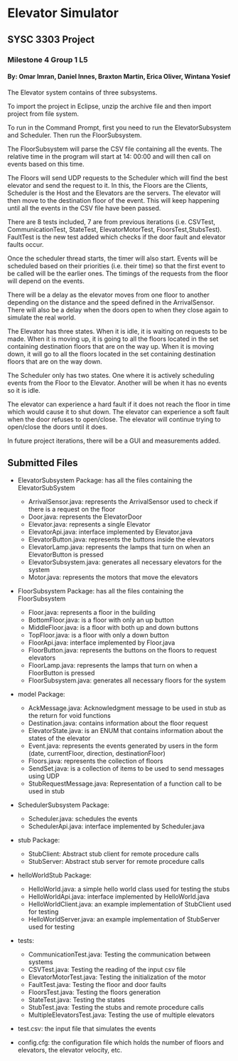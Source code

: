 # Elevator Simulator

## SYSC 3303 Project

### Milestone 4  Group 1 L5

#### By: Omar Imran, Daniel Innes, Braxton Martin, Erica Oliver, Wintana Yosief

The Elevator system contains of three subsystems.

To import the project in Eclipse, unzip the archive file and then import project from file system.

To run in the Command Prompt, first you need to run the ElevatorSubsystem and Scheduler. Then run the FloorSubsystem.

The FloorSubsystem will parse the CSV file containing all the events. The relative time in the program will start at 14:
00:00 and will then call on events based on this time.

The Floors will send UDP requests to the Scheduler which will find the best elevator and send the request to it. In
this, the Floors are the Clients, Scheduler is the Host and the Elevators are the servers. The elevator will then move
to the destination floor of the event. This will keep happening until all the events in the CSV file have been passed.

There are 8 tests included, 7 are from previous iterations (i.e. CSVTest, CommunicationTest, StateTest,
ElevatorMotorTest, FloorsTest,StubsTest). FaultTest is the new test added which checks if the door fault and elevator
faults occur.

Once the scheduler thread starts, the timer will also start. Events will be scheduled based on their priorities (i.e.
their time) so that the first event to be called will be the earlier ones. The timings of the requests from the floor
will depend on the events.

There will be a delay as the elevator moves from one floor to another depending on the distance and the speed defined in
the ArrivalSensor. There will also be a delay when the doors open to when they close again to simulate the real world.

The Elevator has three states. When it is idle, it is waiting on requests to be made. When it is moving up, it is going
to all the floors located in the set containing destination floors that are on the way up. When it is moving down, it
will go to all the floors located in the set containing destination floors that are on the way down.

The Scheduler only has two states. One where it is actively scheduling events from the Floor to the Elevator. Another
will be when it has no events so it is idle.

The elevator can experience a hard fault if it does not reach the floor in time which would cause it to shut down. The
elevator can experience a soft fault when the door refuses to open/close. The elevator will continue trying to
open/close the doors until it does.

In future project iterations, there will be a GUI and measurements added.

## Submitted Files

* ElevatorSubsystem Package: has all the files containing the ElevatorSubSystem
    * ArrivalSensor.java: represents the ArrivalSensor used to check if there is a request on the floor
    * Door.java: represents the ElevatorDoor
    * Elevator.java: represents a single Elevator
    * ElevatorApi.java: interface implemented by Elevator.java
    * ElevatorButton.java: represents the buttons inside the elevators
    * ElevatorLamp.java: represents the lamps that turn on when an ElevatorButton is pressed
    * ElevatorSubsystem.java: generates all necessary elevators for the system
    * Motor.java: represents the motors that move the elevators

* FloorSubsystem Package: has all the files containing the FloorSubsystem
    * Floor.java: represents a floor in the building
    * BottomFloor.java: is a floor with only an up button
    * MiddleFloor.java: is a floor with both up and down buttons
    * TopFloor.java: is a floor with only a down button
    * FloorApi.java: interface implemented by Floor.java
    * FloorButton.java: represents the buttons on the floors to request elevators
    * FloorLamp.java: represents the lamps that turn on when a FloorButton is pressed
    * FloorSubsystem.java: generates all necessary floors for the system

* model Package:
    * AckMessage.java: Acknowledgment message to be used in stub as the return for void functions
    * Destination.java: contains information about the floor request
    * ElevatorState.java: is an ENUM that contains information about the states of the elevator
    * Event.java: represents the events generated by users in the form (date, currentFloor, direction, destinationFloor)
    * Floors.java: represents the collection of floors
    * SendSet.java: is a collection of items to be used to send messages using UDP
    * StubRequestMessage.java: Representation of a function call to be used in stub

* SchedulerSubsystem Package:
    * Scheduler.java: schedules the events
    * SchedulerApi.java: interface implemented by Scheduler.java

* stub Package:
    * StubClient: Abstract stub client for remote procedure calls
    * StubServer: Abstract stub server for remote procedure calls

* helloWorldStub Package:
    * HelloWorld.java: a simple hello world class used for testing the stubs
    * HelloWorldApi.java: interface implemented by HelloWorld.java
    * HelloWorldClient.java: an example implementation of StubClient used for testing
    * HelloWorldServer.java: an example implementation of StubServer used for testing

* tests:
    * CommunicationTest.java: Testing the communication between systems
    * CSVTest.java: Testing the reading of the input csv file
    * ElevatorMotorTest.java: Testing the initialization of the motor
    * FaultTest.java: Testing the floor and door faults
    * FloorsTest.java: Testing the floors generation
    * StateTest.java: Testing the states
    * StubTest.java: Testing the stubs and remote procedure calls
    * MultipleElevatorsTest.java: Testing the use of multiple elevators

* test.csv: the input file that simulates the events
* config.cfg: the configuration file which holds the number of floors and elevators, the elevator velocity, etc.

